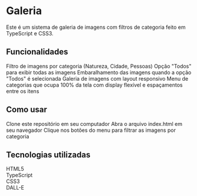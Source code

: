 # Galeria

Este é um sistema de galeria de imagens com filtros de categoria feito em TypeScript e CSS3.

## Funcionalidades

Filtro de imagens por categoria (Natureza, Cidade, Pessoas)
Opção "Todos" para exibir todas as imagens
Embaralhamento das imagens quando a opção "Todos" é selecionada
Galeria de imagens com layout responsivo
Menu de categorias que ocupa 100% da tela com display flexível e espaçamentos entre os itens

## Como usar
Clone este repositório em seu computador
Abra o arquivo index.html em seu navegador
Clique nos botões do menu para filtrar as imagens por categoria

## Tecnologias utilizadas

HTML5<br>
TypeScript<br>
CSS3<br>
DALL-E <br>
